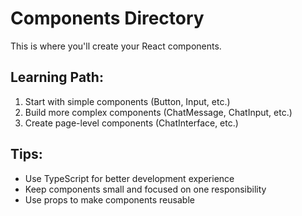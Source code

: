# Components Directory

This is where you'll create your React components.

## Learning Path:

1. Start with simple components (Button, Input, etc.)
2. Build more complex components (ChatMessage, ChatInput, etc.)
3. Create page-level components (ChatInterface, etc.)

## Tips:

- Use TypeScript for better development experience
- Keep components small and focused on one responsibility
- Use props to make components reusable
